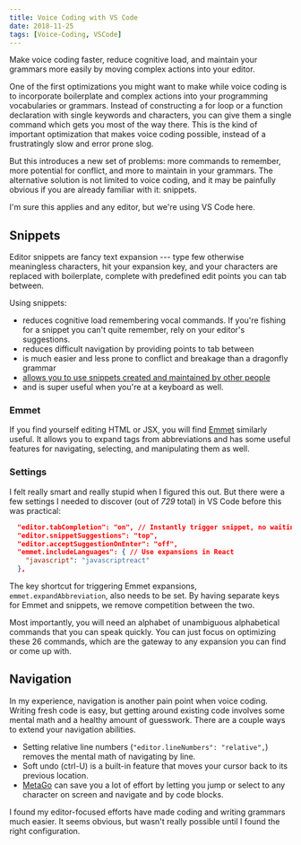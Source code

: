 ```yaml
---
title: Voice Coding with VS Code
date: 2018-11-25
tags: [Voice-Coding, VSCode]
---
```


Make voice coding faster, reduce cognitive load, and maintain your grammars more easily by moving complex actions into your editor.

One of the first optimizations you might want to make while voice coding is to incorporate boilerplate and complex actions into your programming vocabularies or grammars. Instead of constructing a for loop or a function declaration with single keywords and characters, you can give them a single command which gets you most of the way there. This is the kind of important optimization that makes voice coding possible, instead of a frustratingly slow and error prone slog.

But this introduces a new set of problems: more commands to remember, more potential for conflict, and more to maintain in your grammars. The alternative solution is not limited to voice coding, and it may be painfully obvious if you are already familiar with it: snippets.

I'm sure this applies and any editor, but we're using VS Code here.

## Snippets

Editor snippets are fancy text expansion --- type few otherwise meaningless characters, hit your expansion key, and your characters are replaced with boilerplate, complete with predefined edit points you can tab between.

Using snippets:

- reduces cognitive load remembering vocal commands. If you're fishing for a snippet you can't quite remember, rely on your editor's suggestions.
- reduces difficult navigation by providing points to tab between
- is much easier and less prone to conflict and breakage than a dragonfly grammar
- [allows you to use snippets created and maintained by other people](https://marketplace.visualstudio.com/search?term=snippets&target=VSCode&category=All%20categories&sortBy=Relevance)
- and is super useful when you're at a keyboard as well.

### Emmet

If you find yourself editing HTML or JSX, you will find [Emmet](https://emmet.io/) similarly useful. It allows you to expand tags from abbreviations and has some useful features for navigating, selecting, and manipulating them as well.

### Settings

I felt really smart and really stupid when I figured this out. But there were a few settings I needed to discover (out of _729_ total) in VS Code before this was practical:

```json
  "editor.tabCompletion": "on", // Instantly trigger snippet, no waiting on suggestion menu
  "editor.snippetSuggestions": "top",
  "editor.acceptSuggestionOnEnter": "off",
  "emmet.includeLanguages": { // Use expansions in React
    "javascript": "javascriptreact"
  },
```

The key shortcut for triggering Emmet expansions, `emmet.expandAbbreviation`, also needs to be set. By having separate keys for Emmet and snippets, we remove competition between the two.

Most importantly, you will need an alphabet of unambiguous alphabetical commands that you can speak quickly. You can just focus on optimizing these 26 commands, which are the gateway to any expansion you can find or come up with.

## Navigation

In my experience, navigation is another pain point when voice coding. Writing fresh code is easy, but getting around existing code involves some mental math and a healthy amount of guesswork. There are a couple ways to extend your navigation abilities.

- Setting relative line numbers (`"editor.lineNumbers": "relative",`) removes the mental math of navigating by line.
- Soft undo (ctrl-U) is a built-in feature that moves your cursor back to its previous location.
- [MetaGo](https://github.com/metaseed/metaGo) can save you a lot of effort by letting you jump or select to any character on screen and navigate and by code blocks.

I found my editor-focused efforts have made coding and writing grammars much easier. It seems obvious, but wasn't really possible until I found the right configuration.
